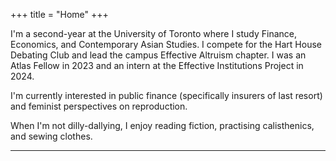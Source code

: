 +++
title = "Home"
+++

I'm a second-year at the University of Toronto where I study Finance, Economics, and Contemporary Asian Studies. I compete for the Hart House Debating Club and lead the campus Effective Altruism chapter. I was an Atlas Fellow in 2023 and an intern at the Effective Institutions Project in 2024.

I'm currently interested in public finance (specifically insurers of last resort) and feminist perspectives on reproduction.

When I'm not dilly-dallying, I enjoy reading fiction, practising calisthenics, and sewing clothes.

---